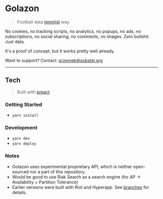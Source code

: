 # Golazon
> Football data [mnmlist](http://mnmlist.com/w/) way.

No cookies, no tracking scripts, no analytics, no popups, no ads,
no subscriptions, no social sharing, no comments, no images.
Zero bullshit. Just data.

It's a proof of concept, but it works pretty well already.

Want to support? Contact: przemek@sobstel.org

------------

## Tech
> Built with [preact](https://github.com/developit/preact)

### Getting Started

* `yarn install`

### Development

* `yarn dev`
* `yarn deploy`

### Notes

* Golazon uses experimental proprietary API, which is neither open-sourced
  nor a part of this repository.
* Would be good to use Riak Search as a search engine
  (for AP -> Availability + Partition Tolerance)
* Earlier versions were built with Riot and Hyperapp.
  See [branches](https://github.com/sobstel/golazon/branches) for details.
